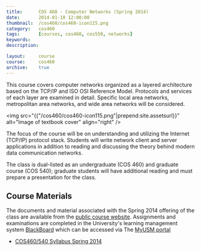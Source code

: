 ```yaml
---
title:      COS 460 - Computer Networks (Spring 2014)
date:       2014-01-10 12:00:00
thumbnail:  /cos460/cos460-icon115.png
category:   cos460
tags:       [courses, cos460, cos550, networks]
keywords:
description:

layout:     course
course:     cos460
archive:	true
---
```

This course covers computer networks organized as a layered architecture
based on the TCP/IP and ISO OSI Reference Model. Protocols and services
of each layer are examined in detail. Specific local area networks,
metropolitan area networks, and wide area networks will be considered.


<img src="{{"/cos460/cos460-icon115.png"|prepend:site.assetsurl}}" alt="Image of textbook cover"
align="right" />

The focus of the course will be on understanding and utilizing the
Internet (TCP/IP) protocol stack. Students will write network client and
server applications in addition to reading and discussing the theory
behind modern data communication networks.

The class is dual-listed as an undergraduate (COS 460) and graduate
course (COS 540); graduate students will have additional reading and
must prepare a presentation for the class.

## Course Materials
The documents and material associated with the Spring 2014 offering of the class are available from the <a href="https://docs.google.com/a/maine.edu/document/d/1cyNoE_TZcbppjRJjgfPr4zQDYmzRqXE42Shdb94_mKk">public course website</a>. Assignments and examinations are completed in the University's learning management system <a href="https://www.courses.maine.edu">BlackBoard</a> which can be accessed via The <a href="https://my.usm.maine.edu">MyUSM portal</a>

* <a href="https://docs.google.com/a/maine.edu/document/d/1GnjfK2ekQeE8yRIUePBsmYP0qbsmTggwSHjnWWKXMLI">COS460/540 Syllabus Spring 2014</a></li>

